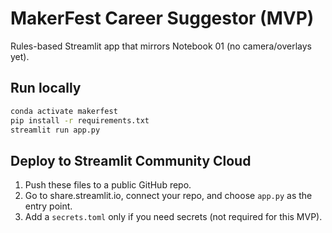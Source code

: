 # MakerFest Career Suggestor (MVP)

Rules-based Streamlit app that mirrors Notebook 01 (no camera/overlays yet).

## Run locally
```bash
conda activate makerfest
pip install -r requirements.txt
streamlit run app.py
```

## Deploy to Streamlit Community Cloud
1. Push these files to a public GitHub repo.
2. Go to share.streamlit.io, connect your repo, and choose `app.py` as the entry point.
3. Add a `secrets.toml` only if you need secrets (not required for this MVP).
